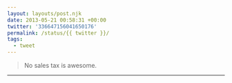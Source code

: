 ```yaml
---
layout: layouts/post.njk
date: 2013-05-21 00:58:31 +00:00
twitter: '336647156041650176'
permalink: /status/{{ twitter }}/
tags: 
  - tweet
---
```


> No sales tax is awesome.

---
